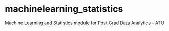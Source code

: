 # machinelearning_statistics
Machine Learning and Statistics module for Post Grad Data Analytics - ATU
